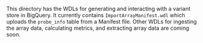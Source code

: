 This directory has the WDLs for generating and interacting with a variant store in BigQuery. It currently contains
`ImportArrayManifest.wdl` which uploads the `probe_info` table from a Manifest file. Other WDLs for ingesting the array 
data, calculating metrics, and extracting array data are coming soon.
